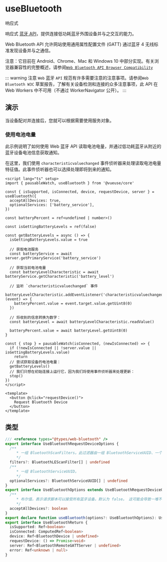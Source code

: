 
# useBluetooth

响应式

响应式 [蓝牙 API](https://developer.mozilla.org/en-US/docs/Web/API/Web_Bluetooth_API)，提供连接低功耗蓝牙外围设备并与之交互的能力。

Web Bluetooth API 允许网站使用通用属性配置文件 (GATT) 通过蓝牙 4 无线标准发现设备并与之通信。

注意：它目前在 Android、Chrome、Mac 和 Windows 10 中部分实现。有关浏览器兼容性的完整概述，请参阅[`Web Bluetooth API Browser Compatibility`](https://developer.mozilla.org/en-US/docs/Web/API/Web_Bluetooth_API#browser_compatibility)

::: warning
注意 `Web` 蓝牙 `API` 规范有许多需要注意的注意事项。请参阅`Web Bluetooth W3C` 草案报告，了解有关设备检测和连接的众多注意事项，此 API 在 Web Workers 中不可用（不通过 WorkerNavigator 公开）。
:::

## 演示

<demo src="./demo.vue" title="useBluetooth" desc="响应式蓝牙连接"></demo>

当设备配对并连接后，您就可以根据需要使用服务对象。

### 使用电池电量

此示例说明了如何使用 Web 蓝牙 API 读取电池电量，并通过低功耗蓝牙从附近的蓝牙设备电池信息获取通知。

在这里，我们使用 `characteristicvaluechanged` 事件侦听器来处理读取电池电量特征值。此事件侦听器也可以选择处理即将到来的通知。

```vue
<script lang="ts" setup>
import { pausableWatch, useBluetooth } from '@vueuse/core'

const { isSupported, isConnected, device, requestDevice, server } = useBluetooth({
  acceptAllDevices: true,
  optionalServices: ['battery_service'],
})

const batteryPercent = ref<undefined | number>()

const isGettingBatteryLevels = ref(false)

const getBatteryLevels = async () => {
  isGettingBatteryLevels.value = true

  // 获取电池服务
  const batteryService = await server.getPrimaryService('battery_service')

  // 获取当前电池电量
  const batteryLevelCharacteristic = await batteryService.getCharacteristic('battery_level')

  // 监听 `characteristicvaluechanged` 事件
  batteryLevelCharacteristic.addEventListener('characteristicvaluechanged', (event) => {
    batteryPercent.value = event.target.value.getUint8(0)
  })

  // 将收到的信息转换为数字：
  const batteryLevel = await batteryLevelCharacteristic.readValue()

  batteryPercent.value = await batteryLevel.getUint8(0)
}

const { stop } = pausableWatch(isConnected, (newIsConnected) => {
  if (!newIsConnected || !server.value || isGettingBatteryLevels.value)
    return
  // 尝试获取设备的电池电量：
  getBatteryLevels()
  // 我们只想在初始连接上运行它，因为我们将使用事件侦听器来处理更新：
  stop()
})
</script>

<template>
  <button @click="requestDevice()">
    Request Bluetooth Device
  </button>
</template>
```

## 类型

```ts
/// <reference types="@types/web-bluetooth" />
export interface UseBluetoothRequestDeviceOptions {
  /**
     * 一组 BluetoothScanFilters。此过滤器由一组 BluetoothServiceUUID、一个名称参数和一个名称前缀参数组成。
     */
  filters?: BluetoothLEScanFilter[] | undefined
  /**
     * 一组 BluetoothServiceUUID。
     */
  optionalServices?: BluetoothServiceUUID[] | undefined
}
export interface UseBluetoothOptions extends UseBluetoothRequestDeviceOptions, ConfigurableNavigator {
  /**
     * 布尔值，表示请求脚本可以接受所有蓝牙设备。默认为 false。 这可能会导致一堆不相关的设备显示在选择器中，并且由于没有过滤器而浪费能量。谨慎使用。
     */
  acceptAllDevices?: boolean
}
export declare function useBluetooth(options?: UseBluetoothOptions): UseBluetoothReturn
export interface UseBluetoothReturn {
  isSupported: Ref<boolean>
  isConnected: ComputedRef<boolean>
  device: Ref<BluetoothDevice | undefined>
  requestDevice: () => Promise<void>
  server: Ref<BluetoothRemoteGATTServer | undefined>
  error: Ref<unknown | null>
}
```
